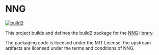 # NNG

[![build2](https://github.com/build2-packaging/nng/actions/workflows/build2.yml/badge.svg)](https://github.com/build2-packaging/nng/actions/workflows/build2.yml)

This project builds and defines the build2 package for the [NNG](https://nng.nanomsg.org/man/) library.

The packaging code is licensed under the MIT License, the upstream artifacts are licensed under the terms and conditions of NNG.
